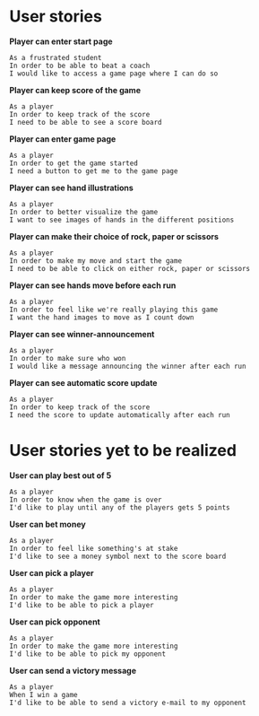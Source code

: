 # User stories
**Player can enter start page**
```
As a frustrated student
In order to be able to beat a coach
I would like to access a game page where I can do so
```
**Player can keep score of the game**
```
As a player
In order to keep track of the score
I need to be able to see a score board

```
**Player can enter game page**
```
As a player
In order to get the game started
I need a button to get me to the game page

```
**Player can see hand illustrations**
```
As a player
In order to better visualize the game
I want to see images of hands in the different positions

```

**Player can make their choice of rock, paper or scissors**
```
As a player
In order to make my move and start the game
I need to be able to click on either rock, paper or scissors

```

**Player can see hands move before each run**
```
As a player
In order to feel like we're really playing this game
I want the hand images to move as I count down

```

**Player can see winner-announcement**
```
As a player
In order to make sure who won
I would like a message announcing the winner after each run

```
**Player can see automatic score update**
```
As a player
In order to keep track of the score
I need the score to update automatically after each run

```

# User stories yet to be realized

**User can play best out of 5**
```
As a player
In order to know when the game is over
I'd like to play until any of the players gets 5 points
```
**User can bet money**
```
As a player
In order to feel like something's at stake
I'd like to see a money symbol next to the score board
```
**User can pick a player**
```
As a player
In order to make the game more interesting
I'd like to be able to pick a player
```
**User can pick opponent**
```
As a player
In order to make the game more interesting
I'd like to be able to pick my opponent
```
**User can send a victory message**
```
As a player
When I win a game
I'd like to be able to send a victory e-mail to my opponent
```